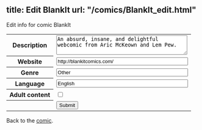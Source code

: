 title: Edit BlankIt
url: "/comics/BlankIt_edit.html"
---
Edit info for comic BlankIt

<form name="comic" action="http://gaepostmail.appspot.com/comic/" method="post">
<table class="comicinfo">
<tr>
<th>Description</th><td><textarea name="description" cols="40" rows="3">An absurd, insane, and delightful webcomic from Aric McKeown and Lem Pew.</textarea></td>
</tr>
<tr>
<th>Website</th><td><input type="text" name="url" value="http://blankitcomics.com/" size="40"/></td>
</tr>
<tr>
<th>Genre</th><td><input type="text" name="genre" value="Other" size="40"/></td>
</tr>
<tr>
<th>Language</th><td><input type="text" name="language" value="English" size="40"/></td>
</tr>
<tr>
<th>Adult content</th><td><input type="checkbox" name="adult" value="adult" /></td>
</tr>
<tr>
<th></th><td>
<input type="hidden" name="comic" value="BlankIt" />
<input type="submit" name="submit" value="Submit" />
</td>
</tr>
</table>
</form>

Back to the [comic](BlankIt.html).
